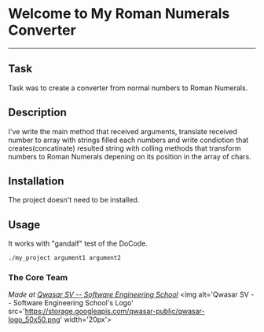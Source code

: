 # Welcome to My Roman Numerals Converter
***

## Task
Task was to create a converter from normal numbers to Roman Numerals.

## Description
I've write the main method that received arguments, translate received number to array with strings filled each numbers and write condiotion that creates(concatinate) resulted string with colling methods that transform numbers to Roman Numerals depening on its position in the array of chars.

## Installation
The project doesn't need to be installed.

## Usage
It works with "gandalf" test of the DoCode.
```
./my_project argument1 argument2
```

### The Core Team


<span><i>Made at <a href='https://qwasar.io'>Qwasar SV -- Software Engineering School</a></i></span>
<span><img alt='Qwasar SV -- Software Engineering School's Logo' src='https://storage.googleapis.com/qwasar-public/qwasar-logo_50x50.png' width='20px'></span>
